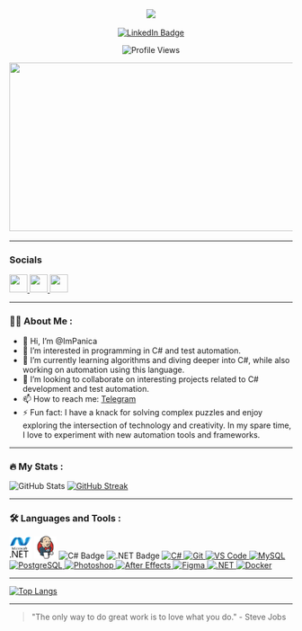 <div id="header" align="center">
   <img src="https://media.giphy.com/media/M9gbBd9nbDrOTu1Mqx/giphy.gif" width="100"/>
</div>
<p>
<div id="badges" align="center">
   <p>
   <a href="https://www.linkedin.com/in/%D0%B5%D0%B2%D0%B3%D0%B5%D0%BD%D0%B8%D0%B9-%D1%8F%D1%80%D1%88%D0%B5%D0%B2%D0%B8%D1%87-65974a253/">
     <img src="https://img.shields.io/badge/LinkedIn-blue?style=for-the-badge&logo=linkedin&logoColor=white" alt="LinkedIn Badge"/>
   </a>
      </p>
   <p>
   <a>
      <img src="https://komarev.com/ghpvc/?username=ImPanica&style=flat-square" alt="Profile Views"/>
   </a>
      </p>
</div>
</p>
<p align="center"><img src="https://media.giphy.com/media/dWesBcTLavkZuG35MI/giphy.gif" width="600" height="300"  /></p>

---

### Socials
                  
<p align="left"> 
   <a href="https://discord.com/users/zenya_yarshevich" target="_blank" rel="noreferrer">
      <picture> <source media="(prefers-color-scheme: dark)" srcset="https://raw.githubusercontent.com/danielcranney/readme-generator/main/public/icons/socials/discord-dark.svg" /> <source media="(prefers-color-scheme: light)" srcset="https://raw.githubusercontent.com/danielcranney/readme-generator/main/public/icons/socials/discord.svg" /> <img src="https://raw.githubusercontent.com/danielcranney/readme-generator/main/public/icons/socials/discord.svg" width="32" height="32" /> </picture> </a> <a href="https://www.github.com/ImPanica" target="_blank" rel="noreferrer"> <picture> <source media="(prefers-color-scheme: dark)" srcset="https://raw.githubusercontent.com/danielcranney/readme-generator/main/public/icons/socials/github-dark.svg" /> <source media="(prefers-color-scheme: light)" srcset="https://raw.githubusercontent.com/danielcranney/readme-generator/main/public/icons/socials/github.svg" /> <img src="https://raw.githubusercontent.com/danielcranney/readme-generator/main/public/icons/socials/github.svg" width="32" height="32" /> </picture> </a> <a href="https://www.linkedin.com/in/евгений-яршевич-65974a253/" target="_blank" rel="noreferrer"> <picture> <source media="(prefers-color-scheme: dark)" srcset="https://raw.githubusercontent.com/danielcranney/readme-generator/main/public/icons/socials/linkedin-dark.svg" /> <source media="(prefers-color-scheme: light)" srcset="https://raw.githubusercontent.com/danielcranney/readme-generator/main/public/icons/socials/linkedin.svg" /> <img src="https://raw.githubusercontent.com/danielcranney/readme-generator/main/public/icons/socials/linkedin.svg" width="32" height="32" /> </picture> </a></p>

 ---

### :woman_technologist: About Me :
- 👋 Hi, I’m @ImPanica
- 👀 I’m interested in programming in C# and test automation.
- 🌱 I’m currently learning algorithms and diving deeper into C#, while also working on automation using this language.
- 💞️ I’m looking to collaborate on interesting projects related to C# development and test automation.
- 📫 How to reach me: [Telegram](https://t.me/yarshev)
- ⚡ Fun fact: I have a knack for solving complex puzzles and enjoy exploring the intersection of technology and creativity. In my spare time, I love to experiment with new automation tools and frameworks.
  
---

### :fire: My Stats :
![GitHub Stats](https://github-readme-stats.vercel.app/api?username=ImPanica&show_icons=true&theme=radical)
[![GitHub Streak](https://github-readme-streak-stats.herokuapp.com?user=ImPanica)](https://git.io/streak-stats)

---

### :hammer_and_wrench: Languages and Tools : 
<div>  
  <img src="https://github.com/devicons/devicon/blob/master/icons/dot-net/dot-net-original-wordmark.svg" title=".Net" **alt=".Net" width="40" height="40"/>
  <img src="https://github.com/devicons/devicon/blob/master/icons/jenkins/jenkins-original.svg" title="Jenkins" **alt="Jenkins" width="40" height="40"/>
   <img src="https://img.shields.io/badge/C%23-239120?style=for-the-badge&logo=c-sharp&logoColor=white" alt="C# Badge"/>
   <img src="https://img.shields.io/badge/.NET-512BD4?style=for-the-badge&logo=.net&logoColor=white" alt=".NET Badge"/>
   <a href="https://docs.microsoft.com/en-us/dotnet/csharp/" target="_blank" rel="noreferrer">
      <img src="https://raw.githubusercontent.com/danielcranney/readme-generator/main/public/icons/skills/csharp-colored.svg" width="36" height="36" alt="C#" />
   </a>
   <a href="https://git-scm.com/" target="_blank" rel="noreferrer">
      <img src="https://raw.githubusercontent.com/danielcranney/readme-generator/main/public/icons/skills/git-colored.svg" width="36" height="36" alt="Git" />
   </a>
   <a href="https://code.visualstudio.com/" target="_blank" rel="noreferrer">
      <img src="https://raw.githubusercontent.com/danielcranney/readme-generator/main/public/icons/skills/visualstudiocode.svg" width="36" height="36" alt="VS Code" />
   </a>
   <a href="https://www.mysql.com/" target="_blank" rel="noreferrer">
      <img src="https://raw.githubusercontent.com/danielcranney/readme-generator/main/public/icons/skills/mysql-colored.svg" width="36" height="36" alt="MySQL" />
   </a>
   <a href="https://www.postgresql.org/" target="_blank" rel="noreferrer">
      <img src="https://raw.githubusercontent.com/danielcranney/readme-generator/main/public/icons/skills/postgresql-colored.svg" width="36" height="36" alt="PostgreSQL" />
   </a>
   <a href="https://www.adobe.com/uk/products/photoshop.html" target="_blank" rel="noreferrer">
      <img src="https://raw.githubusercontent.com/danielcranney/readme-generator/main/public/icons/skills/photoshop-colored.svg" width="36" height="36" alt="Photoshop" />
   </a>
   <a href="https://www.adobe.com/uk/products/aftereffects.html" target="_blank" rel="noreferrer">
      <img src="https://raw.githubusercontent.com/danielcranney/readme-generator/main/public/icons/skills/aftereffects-colored.svg" width="36" height="36" alt="After Effects" />
   </a>
   <a href="https://www.figma.com/" target="_blank" rel="noreferrer">
      <img src="https://raw.githubusercontent.com/danielcranney/readme-generator/main/public/icons/skills/figma-colored.svg" width="36" height="36" alt="Figma" />
   </a>
   <a href="https://dotnet.microsoft.com/en-us/" target="_blank" rel="noreferrer">
      <img src="https://raw.githubusercontent.com/danielcranney/readme-generator/main/public/icons/skills/dot-net-colored.svg" width="36" height="36" alt=".NET" />
   </a>
   <a href="https://www.docker.com/" target="_blank" rel="noreferrer">
      <img src="https://raw.githubusercontent.com/danielcranney/readme-generator/main/public/icons/skills/docker-colored.svg" width="36" height="36" alt="Docker" />
   </a>
</div>

---

[![Top Langs](https://github-readme-stats.vercel.app/api/top-langs/?username=ImPanica&layout=compact&theme=vision-friendly-dark)](https://github.com/anuraghazra/github-readme-stats)

---

> "The only way to do great work is to love what you do." - Steve Jobs
